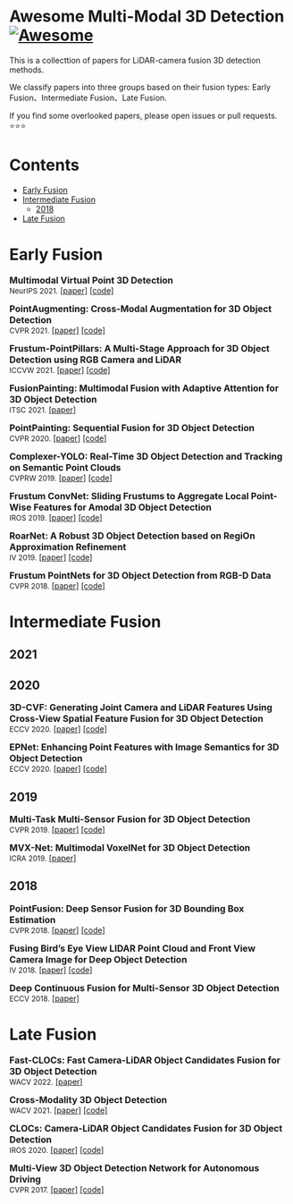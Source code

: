# Awesome Multi-Modal 3D Detection [![Awesome](https://cdn.rawgit.com/sindresorhus/awesome/d7305f38d29fed78fa85652e3a63e154dd8e8829/media/badge.svg)](https://github.com/IDEACVR/awesome-detection-transformer)

This is a collecttion of papers for LiDAR-camera fusion 3D detection methods. 

We classify papers into three groups based on their fusion types: Early Fusion、Intermediate Fusion、Late Fusion.

If you find some overlooked papers, please open issues or pull requests. :star::star::star:

# Contents
- [Early Fusion](#early-fusion)
- [Intermediate Fusion](#intermediate-fusion)
  - [2018](#2018)
- [Late Fusion](#late-fusion)

# Early Fusion
<p>
<font size=3><b>Multimodal Virtual Point 3D Detection 
</b></font>
<br>
<font size=2>NeurIPS 2021.</font>
<a href='https://arxiv.org/pdf/2111.06881'>[paper]</a> <a href='https://github.com/tianweiy/MVP'>[code]</a>
</p>

<p>
<font size=3><b>PointAugmenting: Cross-Modal Augmentation for 3D Object Detection
</b></font>
<br>
<font size=2>CVPR 2021.</font>
<a href='https://ieeexplore.ieee.org/document/9578812'>[paper]</a> <a href='https://github.com/VISION-SJTU/PointAugmenting'>[code]</a>
</p>

<p>
<font size=3><b>Frustum-PointPillars: A Multi-Stage Approach for 3D Object Detection using RGB Camera and LiDAR
</b></font>
<br>
<font size=2>ICCVW 2021.</font>
<a href='https://openaccess.thecvf.com/content/ICCV2021W/AVVision/papers/Paigwar_Frustum-PointPillars_A_Multi-Stage_Approach_for_3D_Object_Detection_Using_RGB_ICCVW_2021_paper.pdf'>[paper]</a> <a href='https://github.com/anshulpaigwar/Frustum-Pointpillars'>[code]</a>
</p>

<p>
<font size=3><b>FusionPainting: Multimodal Fusion with Adaptive Attention for 3D Object Detection
</b></font>
<br>
<font size=2>ITSC 2021.</font>
<a href='https://arxiv.org/abs/2106.12449'>[paper]</a>
</p>


<p>
<font size=3><b>PointPainting: Sequential Fusion for 3D Object Detection
</b></font>
<br>
<font size=2>CVPR 2020.</font>
<a href='https://arxiv.org/pdf/1911.10150'>[paper]</a> <a href='https://github.com/Song-Jingyu/PointPainting'>[code]</a>
</p>

<p>
<font size=3><b>Complexer-YOLO: Real-Time 3D Object Detection and Tracking on Semantic Point Clouds 
</b></font>
<br>
<font size=2>CVPRW 2019.</font>
<a href='https://arxiv.org/pdf/1904.07537'>[paper]</a> <a href='https://github.com/maudzung/Complex-YOLOv4-Pytorch'>[code]</a>
</p>

<p>
<font size=3><b>Frustum ConvNet: Sliding Frustums to Aggregate Local Point-Wise Features for Amodal 3D Object Detection
</b></font>
<br>
<font size=2>IROS 2019.</font>
<a href='https://arxiv.org/pdf/1903.01864'>[paper]</a> <a href='https://github.com/Gorilla-Lab-SCUT/frustum-convnet'>[code]</a>
</p>

<p>
<font size=3><b>RoarNet: A Robust 3D Object Detection based on RegiOn Approximation Refinement
</b></font>
<br>
<font size=2>IV 2019.</font>
<a href='https://arxiv.org/pdf/1811.03818'>[paper]</a> <a href='https://github.com/collector-m/RoarNet'>[code]</a>
</p>

<p>
<font size=3><b>Frustum PointNets for 3D Object Detection from RGB-D Data
</b></font>
<br>
<font size=2>CVPR 2018.</font>
<a href='https://arxiv.org/pdf/1711.08488'>[paper]</a> <a href='https://github.com/charlesq34/frustum-pointnets'>[code]</a>
</p>

# Intermediate Fusion
## 2021


## 2020
<p>
<font size=3><b>3D-CVF: Generating Joint Camera and LiDAR Features Using Cross-View Spatial Feature Fusion for 3D Object Detection
</b></font>
<br>
<font size=2>ECCV 2020.</font>
<a href='https://arxiv.org/abs/2004.12636'>[paper]</a> <a href='https://github.com/rasd3/3D-CVF'>[code]</a>
</p>

<p>
<font size=3><b>EPNet: Enhancing Point Features with Image Semantics for 3D Object Detection
</b></font>
<br>
<font size=2>ECCV 2020.</font>
<a href='https://arxiv.org/abs/2007.08856'>[paper]</a> <a href='https://github.com/happinesslz/EPNet'>[code]</a>
</p>

## 2019
<p>
<font size=3><b>Multi-Task Multi-Sensor Fusion for 3D Object Detection
</b></font>
<br>
<font size=2>CVPR 2019.</font>
<a href='https://arxiv.org/abs/2012.12397'>[paper]</a> <a href='https://github.com/abcSup/NotEnoughSleepAI'>[code]</a>
</p>

<p>
<font size=3><b>MVX-Net: Multimodal VoxelNet for 3D Object Detection
</b></font>
<br>
<font size=2>ICRA 2019.</font>
<a href='https://arxiv.org/abs/1904.01649'>[paper]</a>
</p>

## 2018
<p>
<font size=3><b>PointFusion: Deep Sensor Fusion for 3D Bounding Box Estimation
</b></font>
<br>
<font size=2>CVPR 2018.</font>
<a href='https://arxiv.org/abs/1711.10871'>[paper]</a> <a href='https://github.com/JuliaChae/Pointfusion'>[code]</a>
</p>

<p>
<font size=3><b>Fusing Bird’s Eye View LIDAR Point Cloud and Front View Camera Image for Deep Object Detection
</b></font>
<br>
<font size=2>IV 2018.</font>
<a href='https://arxiv.org/abs/1711.06703'>[paper]</a> <a href='https://github.com/ZiningWang/Sparse_Pooling'>[code]</a>
</p>

<p>
<font size=3><b>Deep Continuous Fusion for Multi-Sensor 3D Object Detection
</b></font>
<br>
<font size=2>ECCV 2018.</font>
<a href='http://openaccess.thecvf.com/content_ECCV_2018/papers/Ming_Liang_Deep_Continuous_Fusion_ECCV_2018_paper.pdf'>[paper]</a>
</p>

# Late Fusion
<p>
<font size=3><b>Fast-CLOCs: Fast Camera-LiDAR Object Candidates Fusion for 3D Object Detection
</b></font>
<br>
<font size=2>WACV 2022.</font>
<a href='https://ieeexplore.ieee.org/document/9706631'>[paper]</a>
</p>

<p>
<font size=3><b>Cross-Modality 3D Object Detection
</b></font>
<br>
<font size=2>WACV 2021.</font>
<a href='https://ieeexplore.ieee.org/document/9423069'>[paper]</a> <a href='https://github.com/VISION-SJTU/CM3DDet'>[code]</a>
</p>

<p>
<font size=3><b>CLOCs: Camera-LiDAR Object Candidates Fusion for 3D Object Detection
</b></font>
<br>
<font size=2>IROS 2020.</font>
<a href='https://arxiv.org/pdf/2009.00784'>[paper]</a> <a href='https://github.com/pangsu0613/CLOCs'>[code]</a>
</p>

<p>
<font size=3><b>Multi-View 3D Object Detection Network for Autonomous Driving
</b></font>
<br>
<font size=2>CVPR 2017.</font>
<a href='https://arxiv.org/pdf/1611.07759'>[paper]</a> <a href='https://github.com/bostondiditeam/MV3D'>[code]</a>
</p>
